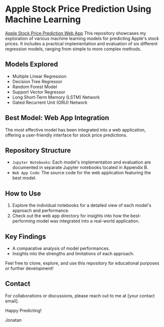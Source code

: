 # Apple Stock Price Prediction Using Machine Learning
[Apple Stock Price Prediction Web App](https://web-app-apple-stock-price-prediction-fggaepqxxkine3fsgx8ya3.streamlit.app)
This repository showcases my exploration of various machine learning models for predicting Apple's stock prices. It includes a practical implementation and evaluation of six different regression models, ranging from simple to more complex methods.

## Models Explored
- Multiple Linear Regression
- Decision Tree Regressor
- Random Forest Model
- Support Vector Regressor
- Long Short-Term Memory (LSTM) Network
- Gated Recurrent Unit (GRU) Network

## Best Model: Web App Integration
The most effective model has been integrated into a web application, offering a user-friendly interface for stock price predictions.

## Repository Structure
- `Jupyter Notebooks`: Each model's implementation and evaluation are documented in separate Jupyter notebooks located in Appendix B.
- `Web App Code`: The source code for the web application featuring the best model.

## How to Use
1. Explore the individual notebooks for a detailed view of each model's approach and performance.
2. Check out the web app directory for insights into how the best-performing model was integrated into a real-world application.

## Key Findings
- A comparative analysis of model performances.
- Insights into the strengths and limitations of each approach.

Feel free to clone, explore, and use this repository for educational purposes or further development!

## Contact
For collaborations or discussions, please reach out to me at [your contact email].

Happy Predicting!

Jonatan
